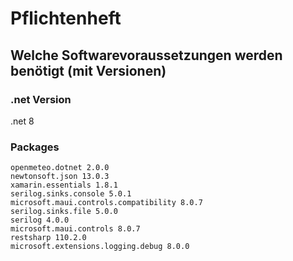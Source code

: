 # Pflichtenheft

## Welche Softwarevoraussetzungen werden benötigt (mit Versionen)

### .net Version

.net 8

### Packages

    openmeteo.dotnet 2.0.0
    newtonsoft.json 13.0.3
    xamarin.essentials 1.8.1
    serilog.sinks.console 5.0.1
    microsoft.maui.controls.compatibility 8.0.7
    serilog.sinks.file 5.0.0
    serilog 4.0.0
    microsoft.maui.controls 8.0.7
    restsharp 110.2.0
    microsoft.extensions.logging.debug 8.0.0

